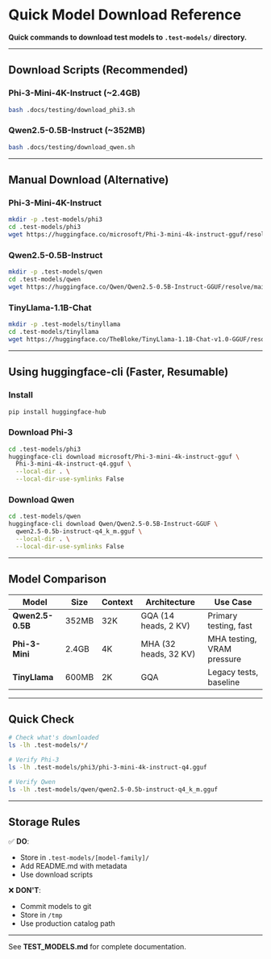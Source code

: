 # Quick Model Download Reference

**Quick commands to download test models to `.test-models/` directory.**

---

## Download Scripts (Recommended)

### Phi-3-Mini-4K-Instruct (~2.4GB)
```bash
bash .docs/testing/download_phi3.sh
```

### Qwen2.5-0.5B-Instruct (~352MB)
```bash
bash .docs/testing/download_qwen.sh
```

---

## Manual Download (Alternative)

### Phi-3-Mini-4K-Instruct
```bash
mkdir -p .test-models/phi3
cd .test-models/phi3
wget https://huggingface.co/microsoft/Phi-3-mini-4k-instruct-gguf/resolve/main/Phi-3-mini-4k-instruct-q4.gguf
```

### Qwen2.5-0.5B-Instruct
```bash
mkdir -p .test-models/qwen
cd .test-models/qwen
wget https://huggingface.co/Qwen/Qwen2.5-0.5B-Instruct-GGUF/resolve/main/qwen2.5-0.5b-instruct-q4_k_m.gguf
```

### TinyLlama-1.1B-Chat
```bash
mkdir -p .test-models/tinyllama
cd .test-models/tinyllama
wget https://huggingface.co/TheBloke/TinyLlama-1.1B-Chat-v1.0-GGUF/resolve/main/tinyllama-1.1b-chat-v1.0.Q4_K_M.gguf
```

---

## Using huggingface-cli (Faster, Resumable)

### Install
```bash
pip install huggingface-hub
```

### Download Phi-3
```bash
cd .test-models/phi3
huggingface-cli download microsoft/Phi-3-mini-4k-instruct-gguf \
  Phi-3-mini-4k-instruct-q4.gguf \
  --local-dir . \
  --local-dir-use-symlinks False
```

### Download Qwen
```bash
cd .test-models/qwen
huggingface-cli download Qwen/Qwen2.5-0.5B-Instruct-GGUF \
  qwen2.5-0.5b-instruct-q4_k_m.gguf \
  --local-dir . \
  --local-dir-use-symlinks False
```

---

## Model Comparison

| Model | Size | Context | Architecture | Use Case |
|-------|------|---------|--------------|----------|
| **Qwen2.5-0.5B** | 352MB | 32K | GQA (14 heads, 2 KV) | Primary testing, fast |
| **Phi-3-Mini** | 2.4GB | 4K | MHA (32 heads, 32 KV) | MHA testing, VRAM pressure |
| **TinyLlama** | 600MB | 2K | GQA | Legacy tests, baseline |

---

## Quick Check

```bash
# Check what's downloaded
ls -lh .test-models/*/

# Verify Phi-3
ls -lh .test-models/phi3/phi-3-mini-4k-instruct-q4.gguf

# Verify Qwen
ls -lh .test-models/qwen/qwen2.5-0.5b-instruct-q4_k_m.gguf
```

---

## Storage Rules

✅ **DO**:
- Store in `.test-models/[model-family]/`
- Add README.md with metadata
- Use download scripts

❌ **DON'T**:
- Commit models to git
- Store in `/tmp`
- Use production catalog path

---

See **TEST_MODELS.md** for complete documentation.
